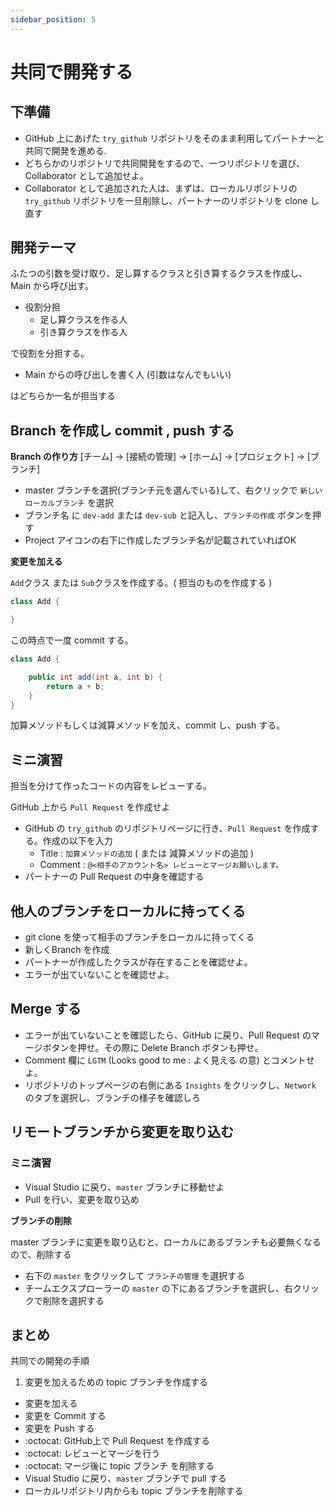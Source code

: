 ```yaml
---
sidebar_position: 5
---
```


# 共同で開発する

## 下準備

- GitHub 上にあげた `try_github` リポジトリをそのまま利用してパートナーと共同で開発を進める.
- どちらかのリポジトリで共同開発をするので、一つリポジトリを選び、Collaborator として追加せよ。
- Collaborator として追加された人は、まずは、ローカルリポジトリの `try_github` リポジトリを一旦削除し、パートナーのリポジトリを clone し直す

## 開発テーマ

ふたつの引数を受け取り、足し算するクラスと引き算するクラスを作成し、Main から呼び出す。

- 役割分担
  - 足し算クラスを作る人
  - 引き算クラスを作る人

で役割を分担する。

  - Main からの呼び出しを書く人 (引数はなんでもいい)

はどちらか一名が担当する

## Branch を作成し commit , push する

**Branch の作り方**
[チーム] -> [接続の管理] -> [ホーム] -> [プロジェクト] -> [ブランチ] 
- master ブランチを選択(ブランチ元を選んでいる)して、右クリックで `新しいローカルブランチ` を選択
- ブランチ名 に `dev-add` または `dev-sub` と記入し、`ブランチの作成` ボタンを押す
- Project アイコンの右下に作成したブランチ名が記載されていればOK

**変更を加える**

`Add`クラス または `Sub`クラスを作成する。( 担当のものを作成する )

```cs
class Add {

}
```

この時点で一度 commit する。

```cs
class Add {

    public int add(int a, int b) {
        return a + b;
    }
}
```

加算メソッドもしくは減算メソッドを加え、commit し、push する。

## ミニ演習

担当を分けて作ったコードの内容をレビューする。

GitHub 上から `Pull Request` を作成せよ

- GitHub の `try_github` のリポジトリページに行き、`Pull Request` を作成する。作成の以下を入力
  - Title : `加算メソッドの追加` ( または 減算メソッドの追加 )
  - Comment : `@<相手のアカウント名> レビューとマージお願いします。`
- パートナーの Pull Request の中身を確認する

## 他人のブランチをローカルに持ってくる

- git clone を使って相手のブランチをローカルに持ってくる
- 新しくBranch を作成
- パートナーが作成したクラスが存在することを確認せよ。
- エラーが出ていないことを確認せよ。

## Merge する

- エラーが出ていないことを確認したら、GitHub に戻り、Pull Request のマージボタンを押せ。その際に Delete Branch ボタンも押せ。
- Comment 欄に `LGTM` (Looks good to me : よく見える の意) とコメントせよ。
- リポジトリのトップページの右側にある `Insights` をクリックし、`Network` のタブを選択し、ブランチの様子を確認しろ

## リモートブランチから変更を取り込む

### ミニ演習

- Visual Studio に戻り、`master` ブランチに移動せよ
- Pull を行い、変更を取り込め

**ブランチの削除**

master ブランチに変更を取り込むと、ローカルにあるブランチも必要無くなるので、削除する
- 右下の `master` をクリックして `ブランチの管理` を選択する
- チームエクスプローラーの `master` の下にあるブランチを選択し、右クリックで削除を選択する


## まとめ

共同での開発の手順

1. 変更を加えるための topic ブランチを作成する
- 変更を加える
- 変更を Commit する
- 変更を Push する
- :octocat: GitHub上で Pull Request を作成する
- :octocat: レビューとマージを行う
- :octocat: マージ後に topic ブランチ を削除する
- Visual Studio に戻り、`master` ブランチで pull する
- ローカルリポジトリ内からも topic ブランチを削除する
